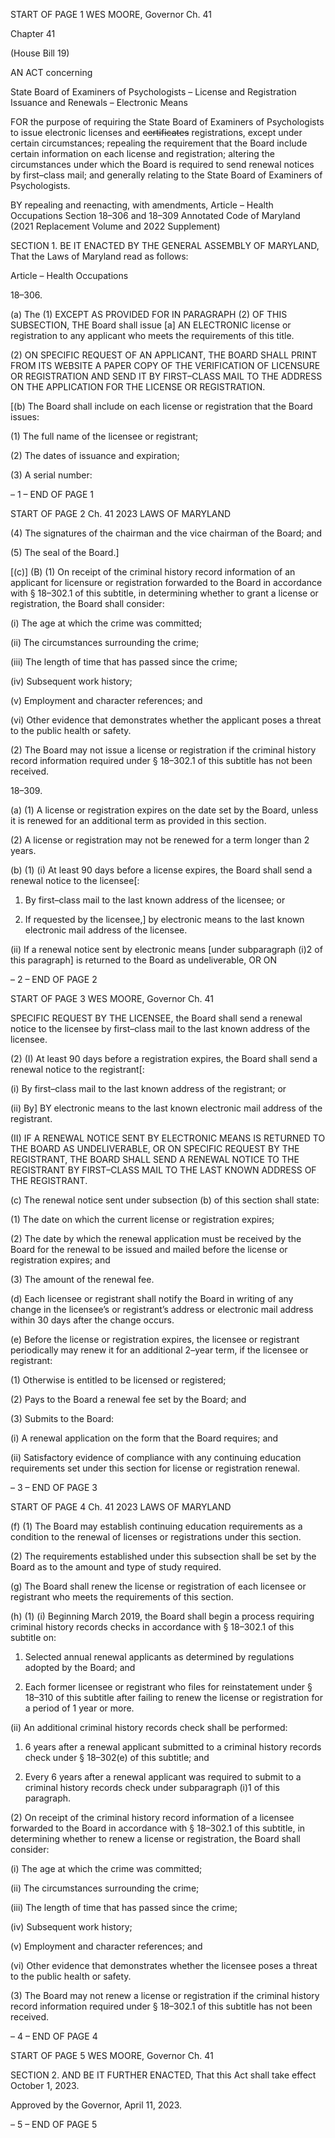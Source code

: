 START OF PAGE 1
WES MOORE, Governor Ch. 41

Chapter 41

(House Bill 19)

AN ACT concerning

State Board of Examiners of Psychologists – License and Registration Issuance
and Renewals – Electronic Means

FOR the purpose of requiring the State Board of Examiners of Psychologists to issue
electronic licenses and ~~certificates~~ registrations, except under certain circumstances;
repealing the requirement that the Board include certain information on each license
and registration; altering the circumstances under which the Board is required to
send renewal notices by first–class mail; and generally relating to the State Board of
Examiners of Psychologists.

BY repealing and reenacting, with amendments,
Article – Health Occupations
Section 18–306 and 18–309
Annotated Code of Maryland
(2021 Replacement Volume and 2022 Supplement)

SECTION 1. BE IT ENACTED BY THE GENERAL ASSEMBLY OF MARYLAND,
That the Laws of Maryland read as follows:

Article – Health Occupations

18–306.

(a) The (1) EXCEPT AS PROVIDED FOR IN PARAGRAPH (2) OF THIS
SUBSECTION, THE Board shall issue [a] AN ELECTRONIC license or registration to any
applicant who meets the requirements of this title.

(2) ON SPECIFIC REQUEST OF AN APPLICANT, THE BOARD SHALL
PRINT FROM ITS WEBSITE A PAPER COPY OF THE VERIFICATION OF LICENSURE OR
REGISTRATION AND SEND IT BY FIRST–CLASS MAIL TO THE ADDRESS ON THE
APPLICATION FOR THE LICENSE OR REGISTRATION.

[(b) The Board shall include on each license or registration that the Board issues:

(1) The full name of the licensee or registrant;

(2) The dates of issuance and expiration;

(3) A serial number:

– 1 –
END OF PAGE 1

START OF PAGE 2
Ch. 41 2023 LAWS OF MARYLAND

(4) The signatures of the chairman and the vice chairman of the Board; and

(5) The seal of the Board.]

[(c)] (B) (1) On receipt of the criminal history record information of an
applicant for licensure or registration forwarded to the Board in accordance with § 18–302.1
of this subtitle, in determining whether to grant a license or registration, the Board shall
consider:

(i) The age at which the crime was committed;

(ii) The circumstances surrounding the crime;

(iii) The length of time that has passed since the crime;

(iv) Subsequent work history;

(v) Employment and character references; and

(vi) Other evidence that demonstrates whether the applicant poses a
threat to the public health or safety.

(2) The Board may not issue a license or registration if the criminal history
record information required under § 18–302.1 of this subtitle has not been received.

18–309.

(a) (1) A license or registration expires on the date set by the Board, unless it
is renewed for an additional term as provided in this section.

(2) A license or registration may not be renewed for a term longer than 2
years.

(b) (1) (i) At least 90 days before a license expires, the Board shall send a
renewal notice to the licensee[:

1. By first–class mail to the last known address of the
licensee; or

2. If requested by the licensee,] by electronic means to the
last known electronic mail address of the licensee.

(ii) If a renewal notice sent by electronic means [under
subparagraph (i)2 of this paragraph] is returned to the Board as undeliverable, OR ON

– 2 –
END OF PAGE 2

START OF PAGE 3
WES MOORE, Governor Ch. 41

SPECIFIC REQUEST BY THE LICENSEE, the Board shall send a renewal notice to the
licensee by first–class mail to the last known address of the licensee.

(2) (I) At least 90 days before a registration expires, the Board shall
send a renewal notice to the registrant[:

(i) By first–class mail to the last known address of the
registrant; or

(ii) By] BY electronic means to the last known electronic mail
address of the registrant.

(II) IF A RENEWAL NOTICE SENT BY ELECTRONIC MEANS IS
RETURNED TO THE BOARD AS UNDELIVERABLE, OR ON SPECIFIC REQUEST BY THE
REGISTRANT, THE BOARD SHALL SEND A RENEWAL NOTICE TO THE REGISTRANT BY
FIRST–CLASS MAIL TO THE LAST KNOWN ADDRESS OF THE REGISTRANT.

(c) The renewal notice sent under subsection (b) of this section shall state:

(1) The date on which the current license or registration expires;

(2) The date by which the renewal application must be received by the
Board for the renewal to be issued and mailed before the license or registration expires;
and

(3) The amount of the renewal fee.

(d) Each licensee or registrant shall notify the Board in writing of any change in
the licensee’s or registrant’s address or electronic mail address within 30 days after the
change occurs.

(e) Before the license or registration expires, the licensee or registrant
periodically may renew it for an additional 2–year term, if the licensee or registrant:

(1) Otherwise is entitled to be licensed or registered;

(2) Pays to the Board a renewal fee set by the Board; and

(3) Submits to the Board:

(i) A renewal application on the form that the Board requires; and

(ii) Satisfactory evidence of compliance with any continuing
education requirements set under this section for license or registration renewal.

– 3 –
END OF PAGE 3

START OF PAGE 4
Ch. 41 2023 LAWS OF MARYLAND

(f) (1) The Board may establish continuing education requirements as a
condition to the renewal of licenses or registrations under this section.

(2) The requirements established under this subsection shall be set by the
Board as to the amount and type of study required.

(g) The Board shall renew the license or registration of each licensee or registrant
who meets the requirements of this section.

(h) (1) (i) Beginning March 2019, the Board shall begin a process requiring
criminal history records checks in accordance with § 18–302.1 of this subtitle on:

1. Selected annual renewal applicants as determined by
regulations adopted by the Board; and

2. Each former licensee or registrant who files for
reinstatement under § 18–310 of this subtitle after failing to renew the license or
registration for a period of 1 year or more.

(ii) An additional criminal history records check shall be performed:

1. 6 years after a renewal applicant submitted to a criminal
history records check under § 18–302(e) of this subtitle; and

2. Every 6 years after a renewal applicant was required to
submit to a criminal history records check under subparagraph (i)1 of this paragraph.

(2) On receipt of the criminal history record information of a licensee
forwarded to the Board in accordance with § 18–302.1 of this subtitle, in determining
whether to renew a license or registration, the Board shall consider:

(i) The age at which the crime was committed;

(ii) The circumstances surrounding the crime;

(iii) The length of time that has passed since the crime;

(iv) Subsequent work history;

(v) Employment and character references; and

(vi) Other evidence that demonstrates whether the licensee poses a
threat to the public health or safety.

(3) The Board may not renew a license or registration if the criminal
history record information required under § 18–302.1 of this subtitle has not been received.

– 4 –
END OF PAGE 4

START OF PAGE 5
WES MOORE, Governor Ch. 41

SECTION 2. AND BE IT FURTHER ENACTED, That this Act shall take effect
October 1, 2023.

Approved by the Governor, April 11, 2023.

– 5 –
END OF PAGE 5